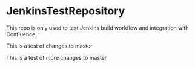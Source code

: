 # JenkinsTestRepository
This repo is only used to test Jenkins build workflow and integration with Confluence

This is a test of changes to master

This is a test of more changes to master

